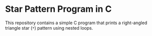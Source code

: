 # Star Pattern Program in C

This repository contains a simple C program that prints a right-angled triangle star (`*`) pattern using nested loops.
